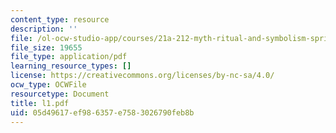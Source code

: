 ```yaml
---
content_type: resource
description: ''
file: /ol-ocw-studio-app/courses/21a-212-myth-ritual-and-symbolism-spring-2004/05d49617ef986357e7583026790feb8b_l1.pdf
file_size: 19655
file_type: application/pdf
learning_resource_types: []
license: https://creativecommons.org/licenses/by-nc-sa/4.0/
ocw_type: OCWFile
resourcetype: Document
title: l1.pdf
uid: 05d49617-ef98-6357-e758-3026790feb8b
---
```

